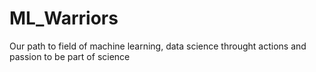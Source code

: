 # ML_Warriors
Our path to field of machine learning, data science throught actions and passion to be part of science  
